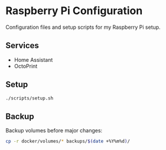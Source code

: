 # Raspberry Pi Configuration

Configuration files and setup scripts for my Raspberry Pi setup.

## Services
- Home Assistant
- OctoPrint

## Setup
```bash
./scripts/setup.sh
```

## Backup
Backup volumes before major changes:
```bash
cp -r docker/volumes/* backups/$(date +%Y%m%d)/
```

